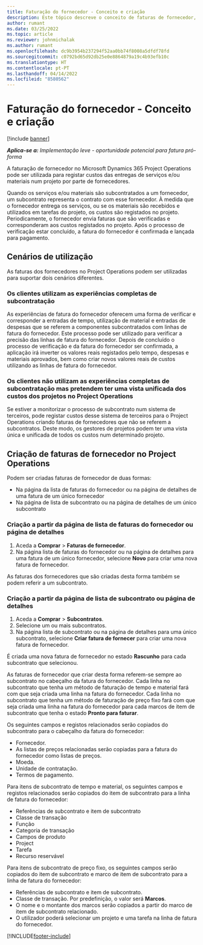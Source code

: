 ```yaml
---
title: Faturação do fornecedor - Conceito e criação
description: Este tópico descreve o conceito de faturas de fornecedor, cenários de utilização e como criar faturas de fornecedor no Microsoft Dynamics 365 Project Operations.
author: rumant
ms.date: 03/25/2022
ms.topic: article
ms.reviewer: johnmichalak
ms.author: rumant
ms.openlocfilehash: dc9b3954b237294f52aa0bb74f8008a5dfdf78fd
ms.sourcegitcommit: c0792bd65d92db25e0e8864879a19c4b93efb10c
ms.translationtype: HT
ms.contentlocale: pt-PT
ms.lasthandoff: 04/14/2022
ms.locfileid: "8580562"
---
```

# <a name="vendor-invoicing---concept-and-creation"></a>Faturação do fornecedor - Conceito e criação

[!include [banner](../../includes/dataverse-preview.md)]

_**Aplica-se a:** Implementação leve - oportunidade potencial para fatura pró-forma_

A faturação de fornecedor no Microsoft Dynamics 365 Project Operations pode ser utilizada para registar custos das entregas de serviços e/ou materiais num projeto por parte de fornecedores.

Quando os serviços e/ou materiais são subcontratados a um fornecedor, um subcontrato representa o contrato com esse fornecedor. À medida que o fornecedor entrega os serviços, ou se os materiais são recebidos e utilizados em tarefas do projeto, os custos são registados no projeto. Periodicamente, o fornecedor envia faturas que são verificadas e corresponderam aos custos registados no projeto. Após o processo de verificação estar concluído, a fatura do fornecedor é confirmada e lançada para pagamento.

## <a name="scenarios-for-use"></a>Cenários de utilização

As faturas dos fornecedores no Project Operations podem ser utilizadas para suportar dois cenários diferentes.

### <a name="customers-use-the-full-subcontracting-experiences"></a>Os clientes utilizam as experiências completas de subcontratação

As experiências de fatura do fornecedor oferecem uma forma de verificar e corresponder a entradas de tempo, utilização de material e entradas de despesas que se referem a componentes subcontratados com linhas de fatura do fornecedor. Este processo pode ser utilizado para verificar a precisão das linhas de fatura do fornecedor. Depois de concluído o processo de verificação e da fatura do fornecedor ser confirmada, a aplicação irá inverter os valores reais registados pelo tempo, despesas e materiais aprovados, bem como criar novos valores reais de custos utilizando as linhas de fatura do fornecedor.

### <a name="customers-dont-use-the-full-subcontracting-experiences-but-want-to-have-a-unified-view-of-costs-on-projects-in-project-operations"></a>Os clientes não utilizam as experiências completas de subcontratação mas pretendem ter uma vista unificada dos custos dos projetos no Project Operations

Se estiver a monitorizar o processo de subcontrato num sistema de terceiros, pode registar custos desse sistema de terceiros para o Project Operations criando faturas de fornecedores que não se referem a subcontratos. Deste modo, os gestores de projetos podem ter uma vista única e unificada de todos os custos num determinado projeto.

## <a name="creation-of-vendor-invoices-in-project-operations"></a>Criação de faturas de fornecedor no Project Operations

Podem ser criadas faturas de fornecedor de duas formas:

- Na página da lista de faturas do fornecedor ou na página de detalhes de uma fatura de um único fornecedor
- Na página de lista de subcontrato ou na página de detalhes de um único subcontrato

### <a name="creation-from-the-vendor-invoice-list-page-or-details-page"></a>Criação a partir da página de lista de faturas do fornecedor ou página de detalhes

1. Aceda a **Comprar** \> **Faturas de fornecedor**.
2. Na página lista de faturas do fornecedor ou na página de detalhes para uma fatura de um único fornecedor, selecione **Novo** para criar uma nova fatura de fornecedor.

As faturas dos fornecedores que são criadas desta forma também se podem referir a um subcontrato.

### <a name="creation-from-the-subcontract-list-page-or-details-page"></a>Criação a partir da página de lista de subcontrato ou página de detalhes

1. Aceda a **Comprar** \> **Subcontratos**.
2. Selecione um ou mais subcontratos.
3. Na página lista de subcontrato ou na página de detalhes para uma único subcontrato, selecione **Criar fatura de fornecer** para criar uma nova fatura de fornecedor.

É criada uma nova fatura de fornecedor no estado **Rascunho** para cada subcontrato que selecionou.

As faturas de fornecedor que criar desta forma referem-se sempre ao subcontrato no cabeçalho da fatura do fornecedor. Cada linha no subcontrato que tenha um método de faturação de tempo e material fará com que seja criada uma linha na fatura do fornecedor. Cada linha no subcontrato que tenha um método de faturação de preço fixo fará com que seja criada uma linha na fatura do fornecedor para cada marcos de item de subcontrato que tenha o estado **Pronto para faturar**.

Os seguintes campos e registos relacionados serão copiados do subcontrato para o cabeçalho da fatura do fornecedor:

- Fornecedor.
- As listas de preços relacionadas serão copiadas para a fatura do fornecedor como listas de preços.
- Moeda.
- Unidade de contratação.
- Termos de pagamento.

Para itens de subcontrato de tempo e material, os seguintes campos e registos relacionados serão copiados do item de subcontrato para a linha de fatura do fornecedor:

- Referências de subcontrato e item de subcontrato
- Classe de transação
- Função
- Categoria de transação
- Campos de produto
- Project
- Tarefa
- Recurso reservável

Para itens de subcontrato de preço fixo, os seguintes campos serão copiados do item de subcontrato e marco de item de subcontrato para a linha de fatura do fornecedor:

- Referências de subcontrato e item de subcontrato.
- Classe de transação. Por predefinição, o valor será **Marcos**.
- O nome e o montante dos marcos serão copiados a partir do marco de item de subcontrato relacionado.
- O utilizador poderá selecionar um projeto e uma tarefa na linha de fatura do fornecedor.

[!INCLUDE[footer-include](../../includes/footer-banner.md)]
